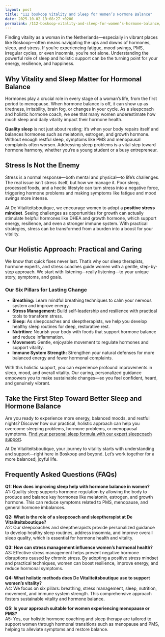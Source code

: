 ```yaml
---
layout: post
title: "112 boskoop Vitality and Sleep for Women’s Hormone Balance"
date: 2025-10-02 13:08:27 +0200
permalink: /112-boskoop-vitality-and-sleep-for-women’s-hormone-balance/
---
```

Finding vitality as a woman in the Netherlands—especially in vibrant places like Boskoop—often means navigating the ups and downs of hormones, sleep, and stress. If you’re experiencing fatigue, mood swings, PMS, irregular cycles, or even insomnia, you’re not alone. Understanding the powerful role of sleep and holistic support can be the turning point for your energy, resilience, and happiness.

## Why Vitality and Sleep Matter for Hormonal Balance

Hormones play a crucial role in every stage of a woman’s life, from the first period to menopause. When hormone balance is off, it can show up as tiredness, irritability, brain fog, or changes in your cycle. As a sleepcoach and holistic hormone coach, we see that many women underestimate how much sleep and daily vitality impact their hormone health.

**Quality sleep** is not just about resting; it’s when your body repairs itself and balances hormones such as melatonin, estrogen, and growth hormone. Without enough restful sleep, symptoms like PMS and menopausal complaints often worsen. Addressing sleep problems is a vital step toward hormone harmony, whether you’re a young student or a busy entrepreneur.

## Stress Is Not the Enemy

Stress is a normal response—both mental and physical—to life’s challenges. The real issue isn’t stress itself, but how we manage it. Poor sleep, processed foods, and a hectic lifestyle can turn stress into a negative force, triggering hormone problems and making symptoms like fatigue and mood swings more intense.

At De Vitaliteitsboutique, we encourage women to adopt a **positive stress mindset**. Seeing challenges as opportunities for growth can actually stimulate helpful hormones like DHEA and growth hormone, which support energy, resilience, and even a stronger immune system. With practical strategies, stress can be transformed from a burden into a boost for your vitality.

## Our Holistic Approach: Practical and Caring

We know that quick fixes never last. That’s why our sleep therapists, hormone experts, and stress coaches guide women with a gentle, step-by-step approach. We start with listening—really listening—to your unique story, symptoms, and goals.

### Our Six Pillars for Lasting Change

- **Breathing:** Learn mindful breathing techniques to calm your nervous system and improve energy.
- **Stress Management:** Build self-leadership and resilience with practical tools to transform stress.
- **Sleep:** As sleepcoaches and sleeptherapists, we help you develop healthy sleep routines for deep, restorative rest.
- **Nutrition:** Nourish your body with foods that support hormone balance and reduce inflammation.
- **Movement:** Gentle, enjoyable movement to regulate hormones and support vitality.
- **Immune System Strength:** Strengthen your natural defenses for more balanced energy and fewer hormonal complaints.

With this holistic support, you can experience profound improvements in sleep, mood, and overall vitality. Our caring, personalized guidance empowers you to make sustainable changes—so you feel confident, heard, and genuinely vibrant.

## Take the First Step Toward Better Sleep and Hormone Balance

Are you ready to experience more energy, balanced moods, and restful nights? Discover how our practical, holistic approach can help you overcome sleeping problems, hormone problems, or menopausal symptoms. [Find your personal sleep formula with our expert sleepcoach support](https://devitaliteitsboutique.nl/slaapformule/).

At De Vitaliteitsboutique, your journey to vitality starts with understanding and support—right here in Boskoop and beyond. Let’s work together for a more balanced, joyful life.

## Frequently Asked Questions (FAQs)

**Q1: How does improving sleep help with hormone balance in women?**  
A1: Quality sleep supports hormone regulation by allowing the body to produce and balance key hormones like melatonin, estrogen, and growth hormone. This can reduce symptoms related to PMS, menopause, and general hormone imbalances.

**Q2: What is the role of a sleepcoach and sleeptherapist at De Vitaliteitsboutique?**  
A2: Our sleepcoaches and sleeptherapists provide personalized guidance to develop healthy sleep routines, address insomnia, and improve overall sleep quality, which is essential for hormone health and vitality.

**Q3: How can stress management influence women’s hormonal health?**  
A3: Effective stress management helps prevent negative hormone disruptions caused by chronic stress. By adopting a positive stress mindset and practical techniques, women can boost resilience, improve energy, and reduce hormonal symptoms.

**Q4: What holistic methods does De Vitaliteitsboutique use to support women’s vitality?**  
A4: We focus on six pillars: breathing, stress management, sleep, nutrition, movement, and immune system strength. This comprehensive approach fosters sustainable vitality and hormone balance.

**Q5: Is your approach suitable for women experiencing menopause or PMS?**  
A5: Yes, our holistic hormone coaching and sleep therapy are tailored to support women through hormonal transitions such as menopause and PMS, helping to alleviate symptoms and restore balance.

<script type="application/ld+json">
{
  "@context": "https://schema.org",
  "@type": "BlogPosting",
  "headline": "112 boskoop Vitality and Sleep for Women’s Hormone Balance",
  "description": "Explore how vitality, sleep, and holistic hormone coaching in Boskoop help women balance hormones, manage stress, and improve sleep quality for lasting energy and wellbeing.",
  "author": {
    "@type": "Person",
    "name": "De Vitaliteitsboutique",
    "description": "At De Vitaliteitsboutique, we empower women to enhance their vitality through personalized, practical guidance in six key areas: breathing, stress management, sleep, nutrition, movement, and immune system strength."
  },
  "publisher": {
    "@type": "Person",
    "name": "De Vitaliteitsboutique"
  },
  "mainEntityOfPage": {
    "@type": "WebPage",
    "@id": "https://devitaliteitsboutique.nl/slaapformule/"
  },
  "datePublished": "2024-06-01",
  "dateModified": "2024-06-01",
  "inLanguage": "nl-NL",
  "keywords": "Sleepcoach, Sleeptherapist, Hormone therapist, Hormone expert, Stress therapist, stress coach, breathing therapist, Holistic hormone coach, Vitality, Sleeping problems, Hormone problems, Menopause, PMS, Hormone balance, Sleep and hormones, Holistic therapist, insomnia, Women's holistic health, Burnout prevention for women, Work-life balance for women",
  "articleSection": [
    "Sleep and Hormone Balance",
    "Stress Management",
    "Holistic Health",
    "Vitality for Women",
    "Sleep Therapy in Boskoop"
  ],
  "geoRegion": "NL-ZH",
  "url": "https://devitaliteitsboutique.nl/slaapformule/"
}
</script>

<script type="application/ld+json">
{
  "@context": "https://schema.org",
  "@type": "FAQPage",
  "mainEntity": [
    {
      "@type": "Question",
      "name": "How does improving sleep help with hormone balance in women?",
      "acceptedAnswer": {
        "@type": "Answer",
        "text": "Quality sleep supports hormone regulation by allowing the body to produce and balance key hormones like melatonin, estrogen, and growth hormone. This can reduce symptoms related to PMS, menopause, and general hormone imbalances."
      }
    },
    {
      "@type": "Question",
      "name": "What is the role of a sleepcoach and sleeptherapist at De Vitaliteitsboutique?",
      "acceptedAnswer": {
        "@type": "Answer",
        "text": "Our sleepcoaches and sleeptherapists provide personalized guidance to develop healthy sleep routines, address insomnia, and improve overall sleep quality, which is essential for hormone health and vitality."
      }
    },
    {
      "@type": "Question",
      "name": "How can stress management influence women’s hormonal health?",
      "acceptedAnswer": {
        "@type": "Answer",
        "text": "Effective stress management helps prevent negative hormone disruptions caused by chronic stress. By adopting a positive stress mindset and practical techniques, women can boost resilience, improve energy, and reduce hormonal symptoms."
      }
    },
    {
      "@type": "Question",
      "name": "What holistic methods does De Vitaliteitsboutique use to support women’s vitality?",
      "acceptedAnswer": {
        "@type": "Answer",
        "text": "We focus on six pillars: breathing, stress management, sleep, nutrition, movement, and immune system strength. This comprehensive approach fosters sustainable vitality and hormone balance."
      }
    },
    {
      "@type": "Question",
      "name": "Is your approach suitable for women experiencing menopause or PMS?",
      "acceptedAnswer": {
        "@type": "Answer",
        "text": "Yes, our holistic hormone coaching and sleep therapy are tailored to support women through hormonal transitions such as menopause and PMS, helping to alleviate symptoms and restore balance."
      }
    }
  ]
}
</script>